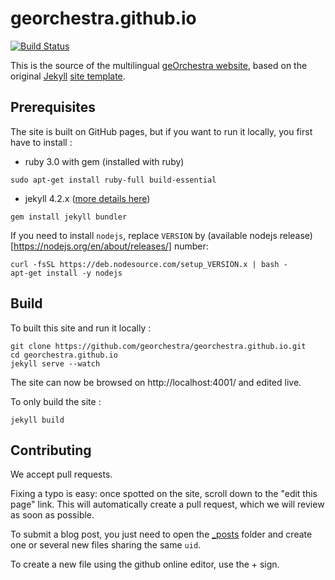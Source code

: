 georchestra.github.io
=====================

[![Build Status](https://travis-ci.org/georchestra/georchestra.github.io.svg?branch=master)](https://travis-ci.org/georchestra/georchestra.github.io)

This is the source of the multilingual [geOrchestra website](http://www.georchestra.org/), based on the original [Jekyll](http://jekyllrb.com/) [site template](https://github.com/jekyll/jekyll/tree/master/lib/site_template).


Prerequisites
-----

The site is built on GitHub pages, but if you want to run it locally, you first have to install :

- ruby 3.0 with gem (installed with ruby)

```
sudo apt-get install ruby-full build-essential
```

- jekyll 4.2.x ([more details here](https://jekyllrb.com/docs/installation/))

```
gem install jekyll bundler
```

If you need to install `nodejs`, replace `VERSION` by (available nodejs release)[https://nodejs.org/en/about/releases/] number:

```
curl -fsSL https://deb.nodesource.com/setup_VERSION.x | bash -
apt-get install -y nodejs
```

Build
-----

To built this site and run it locally :

```
git clone https://github.com/georchestra/georchestra.github.io.git 
cd georchestra.github.io
jekyll serve --watch
```

The site can now be browsed on http://localhost:4001/ and edited live.

To only build the site :
```
jekyll build
```

Contributing
------------

We accept pull requests.

Fixing a typo is easy: once spotted on the site, scroll down to the "edit this page" link.
This will automatically create a pull request, which we will review as soon as possible.

To submit a blog post, you just need to open the [_posts](https://github.com/georchestra/georchestra.github.io/tree/master/_posts) folder and create one or several new files sharing the same ```uid```.

To create a new file using the github online editor, use the + sign.
